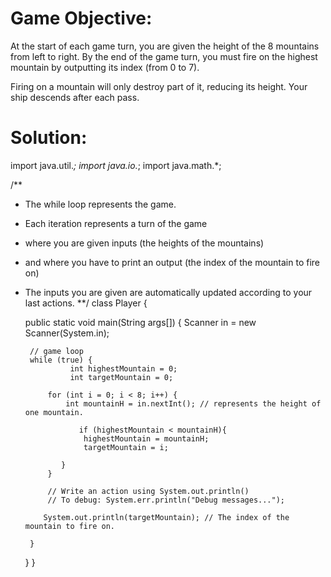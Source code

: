 # Game Objective:

At the start of each game turn, you are given the height of the 8 mountains from left to right.
By the end of the game turn, you must fire on the highest mountain by outputting its index (from 0 to 7).

Firing on a mountain will only destroy part of it, reducing its height. Your ship descends after each pass.  


# Solution:

import java.util.*;
import java.io.*;
import java.math.*;

/**
 * The while loop represents the game.
 * Each iteration represents a turn of the game
 * where you are given inputs (the heights of the mountains)
 * and where you have to print an output (the index of the mountain to fire on)
 * The inputs you are given are automatically updated according to your last actions.
 **/
class Player {

    public static void main(String args[]) {
        Scanner in = new Scanner(System.in);
            
        // game loop
        while (true) {
                 int highestMountain = 0;
                 int targetMountain = 0;
           
            for (int i = 0; i < 8; i++) {
                int mountainH = in.nextInt(); // represents the height of one mountain.
               
                   if (highestMountain < mountainH){
                    highestMountain = mountainH;
                    targetMountain = i;
                    
               }
            }
               
            // Write an action using System.out.println()
            // To debug: System.err.println("Debug messages...");

           System.out.println(targetMountain); // The index of the mountain to fire on.
        
        }
    }
}




